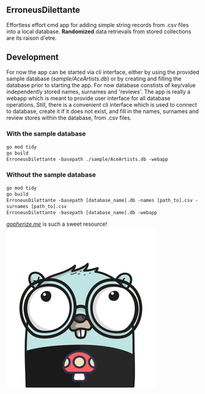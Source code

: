 ## ErroneusDilettante
Effortless effort cmd app for adding simple string records from .csv files into a local database. **Randomized** data retrievals from stored collections are its raison d'etre.

## Development
For now the app can be started via cli interface, either by using the provided sample database (*sample/AceArtists.db*) or by creating and filling the database prior to starting the app. For now database constists of key/value independently stored names, surnames and 'reviews'. The app is really a webapp which is meant to provide user interface for all database operations. Still, there is a convenient cli interface which is used to connect to database, create it if it does not exist, and fill in the names, surnames and review stores within the database, from .csv files.
### With the sample database
```cli
go mod tidy 
go build
ErroneusDilettante -basepath ./sample/AceArtists.db -webapp
```
### Without the sample database
```cli
go mod tidy 
go build
ErroneusDilettante -basepath [database_name].db -names [path_to].csv -surnames [path_to].csv
ErroneusDilettante -basepath [database_name].db -webapp
```

*[gopherize.me](https://gopherize.me/)* is such a sweet resource!
![goperize.me](gopheravatar.png)    
